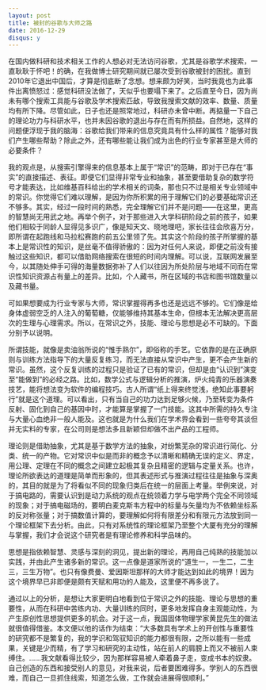 ```yaml
---
layout: post
title: 被封的谷歌与大师之路
date: 2016-12-29
disqus: y
---
```


在国内做科研和技术相关工作的人想必对无法访问谷歌，尤其是谷歌学术搜索，一直耿耿于怀吧！的确，在我做博士研究期间就已屡次受到谷歌被封的困扰。直到2010年它退出中国后，才算是彻底断了念想。想来颇为好笑，当时我竟也为此事件出离愤怒过：感觉科研没法做了，天似乎也要塌下来了。之后直至今日，因为尚未有哪个搜索工具能与谷歌及学术搜索匹敌，导致我搜索文献的效率、数量、质量均有所下降。尽管如此，日子也还是照常地过，科研亦未曾中断。再掂量一下自己的理论功力与科研水平，也并未因谷歌的退出与存在而有所损益。自然地，这样的问题便浮现于我的脑海：谷歌给我们带来的信息究竟具有什么样的属性？能够对我们产生哪些帮助？除此之外，还有哪些能让我们成为出色的行业专家甚至是大师的必要条件？

我的观点是，从搜索引擎得来的信息基本上属于“常识”的范畴，即对于已存在“事实”的直接描述、表征。即便它们显得非常专业和抽象，甚至要借助复杂的数学符号才能表达，比如维基百科给出的学术相关的词条，那也只不过是相关专业领域中的常识。你觉得它们难以理解，是因为你所积累的用于理解它们的必要基础常识还不够多。其实，经过一段时间的熟悉，完全理解它们并不是问题——在这里，更高的智慧尚无用武之地。再举个例子，对于那些进入大学科研阶段之前的孩子，如果他们相较于同龄人显得见多识广，像是知天文、晓地理吧，家长往往会欣喜万分，即所谓在起跑线和马拉松赛跑的前五公里领了先。其实这个阶段的孩子所掌握的基本上是常识性的知识，是丝毫不值得骄傲的：因为对任何人来说，即便之前没有接触过这些知识，都可以借助网络搜索在很短的时间内理解。可以说，互联网发展至今，以其随处伸手可得的海量数据弥补了人们以往因为所处阶层与地域不同而在常识性知识资源占有量上的差异。比如，个人藏书，所在区域的书店和图书馆数量以及藏书量。

可如果想要成为行业专家与大师，常识掌握得再多也还是远远不够的。它们像是给身体虚弱空乏的人注入的葡萄糖，仅能够维持其基本生命，但根本无法解决更高层次的生理与心理需求。所以，在常识之外，技能、理论与思想是必不可缺的。下面分别予以说明。

所谓技能，就像是卖油翁所说的“惟手熟尔”，即俗称的手艺。它依靠的是在正确原则与训练方法指导下的大量反复练习，而无法直接从常识中产生，更不会产生新的常识。虽然，这个反复训练的过程只是验证了已有的常识，但却是由“认识到”演变至“能做到”的必经之路。比如，数学公式与逻辑分析的推演，炉火纯青的乐器演奏技艺，能将想法变为软件的编程技巧。古人所谓“纸上得来终觉浅，绝知此事要躬行”就是这个道理。可以看出，只有当自己的功力达到足够火候，乃至转变为条件反射、固化到自己的基因中时，才能算是掌握了一门技能。这其中所需的持久专注与大量心血绝非一般人能及。这也就是为什么我们在学术界会看到一些夸夸其谈但并无实料的专家，在公司则是想法多且新颖但却做不出产品的工程师。

理论则是借助抽象，尤其是基于数学方法的抽象，对纷繁芜杂的常识进行简化、分类、统一的产物。它对常识中似是而非的概念予以清晰和精确无误的定义、界定，用公理、定理在不同的概念之间建立起极其复杂且精密的逻辑与定量关系。也许，理论所欲表达的道理是简单而形象的，但其表述形式与推演过程往往是抽象与深奥的，其目的就是为了将看似不同的现象归类后在统一的层面上考量。举例来说，对于搞电路的，需要认识到是动力系统的观点在统领着力学与电学两个完全不同领域的现象；对于搞电磁场的，要明白麦克斯韦方程中的标量与矢量均为不依赖坐标系的反对称张量；对于搞数值计算的，要理解如何将有限差分和有限元方法放到同一个理论框架下去分析。由此，只有对系统性的理论框架乃至整个大厦有充分的理解与掌握，我们才会说这个研究者是有理论修养和科学品味的。

思想是指依赖智慧、灵感与深刻的洞见，提出新的理论，再用自己纯熟的技能加以实践，并由此产生诸多新的常识。这一点像是道家所说的“道生一，一生二，二生三，三生万物”。也只有像费曼、爱因斯坦那样的大师才能达到如此的境界！因为这个境界早已非即便是颇有天赋和用功的人能及，这里便不再多说了。

通过以上的分析，是想让大家更明白地看到位于常识之外的技能、理论与思想的重要性，从而在科研中苦练内功、大量训练的同时，更多地发挥自身主观能动性，为产生原创性思想提供更多的机会。对于这一点，我国固体物理学家黄昆先生的做法就很值得借鉴。本文便以他的话作为结束：“大多数具有学术上的开创性与重要性的研究都不是繁复的，我的学识和驾驭知识的能力都很有限，之所以能有一些成果，关键是少而精，有了学习和研究的主动性，站在前人的肩膀上而又不被前人束缚住。……我文献看得比较少，因为那样容易被人牵着鼻子走，变成书本的奴隶。自己创造的东西和接受别人的意见，对我来说，后者要困难得多。学别人的东西很难，而自己一旦抓住线索，知道怎么做，工作就会进展得很顺利。”
